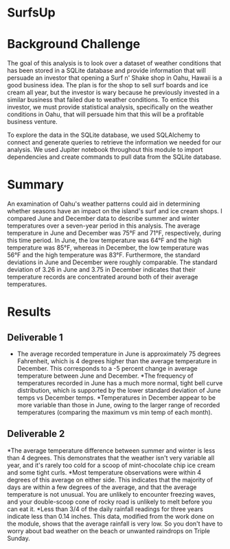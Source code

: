 # SurfsUp

# Background Challenge

The goal of this analysis is to look over a dataset of weather conditions that has been stored in a SQLite database and provide information that will persuade an investor that opening a Surf n' Shake shop in Oahu, Hawaii is a good business idea. The plan is for the shop to sell surf boards and ice cream all year, but the investor is wary because he previously invested in a similar business that failed due to weather conditions. To entice this investor, we must provide statistical analysis, specifically on the weather conditions in Oahu, that will persuade him that this will be a profitable business venture.

To explore the data in the SQLite database, we used SQLAlchemy to connect and generate queries to retrieve the information we needed for our analysis. We used Jupiter notebook throughout this module to import dependencies and create commands to pull data from the SQLite database.

# Summary

An examination of Oahu's weather patterns could aid in determining whether seasons have an impact on the island's surf and ice cream shops. I compared June and December data to describe summer and winter temperatures over a seven-year period in this analysis. The average temperature in June and December was 75°F and 71°F, respectively, during this time period. In June, the low temperature was 64°F and the high temperature was 85°F, whereas in December, the low temperature was 56°F and the high temperature was 83°F. Furthermore, the standard deviations in June and December were roughly comparable. The standard deviation of 3.26 in June and 3.75 in December indicates that their temperature records are concentrated around both of their average temperatures.

# Results
## Deliverable 1

* The average recorded temperature in June is approximately 75 degrees Fahrenheit, which is 4 degrees higher than the average temperature in December.
This corresponds to a -5 percent change in average temperature between June and December.
*The frequency of temperatures recorded in June has a much more normal, tight bell curve distribution, which is supported by the lower standard deviation of June temps vs December temps.
*Temperatures in December appear to be more variable than those in June, owing to the larger range of recorded temperatures (comparing the maximum vs min temp of each month).

## Deliverable 2

*The average temperature difference between summer and winter is less than 4 degrees. This demonstrates that the weather isn't very variable all year, and it's rarely too cold for a scoop of mint-chocolate chip ice cream and some tight curls.
*Most temperature observations were within 4 degrees of this average on either side. This indicates that the majority of days are within a few degrees of the average, and that the average temperature is not unusual. You are unlikely to encounter freezing waves, and your double-scoop cone of rocky road is unlikely to melt before you can eat it.
*Less than 3/4 of the daily rainfall readings for three years indicate less than 0.14 inches. This data, modified from the work done on the module, shows that the average rainfall is very low. So you don't have to worry about bad weather on the beach or  unwanted raindrops on Triple Sunday.
